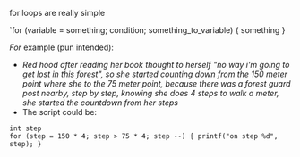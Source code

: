 for loops are really simple

`for (variable = something; condition; something_to_variable) { something }

*For* example (pun intended):
- *Red hood after reading her book thought to herself "no way i'm going to get lost in this forest", so she started counting down from the 150 meter point where she to the 75 meter point, because there was a forest guard post nearby, step by step, knowing she does 4 steps to walk a meter, she started the countdown from her steps*
- The script could be:
```
int step
for (step = 150 * 4; step > 75 * 4; step --) { printf("on step %d", step); } 
```

